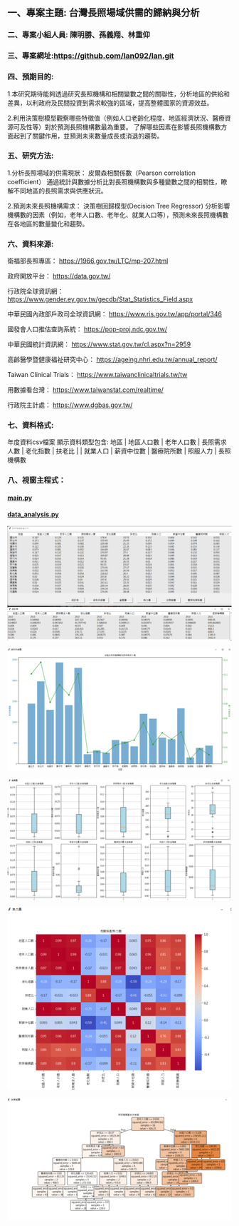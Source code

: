 ## 一、專案主題: 台灣長照場域供需的歸納與分析
### 二、專案小組人員: 陳明勝、孫義翔、林重仰
### 三、專案網址:https://github.com/Ian092/Ian.git

### 四、預期目的:
1.本研究期待能夠透過研究長照機構和相關變數之間的關聯性，分析地區的供給和差異，以利政府及民間投資到需求較強的區域，提高整體國家的資源效益。

2.利用決策樹模型觀察哪些特徵值（例如人口老齡化程度、地區經濟狀況、醫療資源可及性等）對於預測長照機構數最為重要。
  了解哪些因素在影響長照機構數方面起到了關鍵作用，並預測未來數量成長或消退的趨勢。

### 五、研究方法:
1.分析長照場域的供需現狀：
  皮爾森相關係數（Pearson correlation coefficient）
  通過統計與數據分析比對長照機構數與多種變數之間的相關性，瞭解不同地區的長照需求與供應狀況。

2.預測未來長照機構需求：
  決策樹回歸模型(Decision Tree Regressor)
  分析影響機構數的因素（例如，老年人口數、老年化、就業人口等），預測未來長照機構數在各地區的數量變化和趨勢。


### 六、資料來源:
衛福部長照專區： https://1966.gov.tw/LTC/mp-207.html

政府開放平台： https://data.gov.tw/

行政院全球資訊網：https://www.gender.ey.gov.tw/gecdb/Stat_Statistics_Field.aspx

中華民國內政部戶政司全球資訊網： https://www.ris.gov.tw/app/portal/346

國發會人口推估查詢系統： https://pop-proj.ndc.gov.tw/

中華民國統計資訊網： https://www.stat.gov.tw/cl.aspx?n=2959

高齡醫學暨健康福祉研究中心： https://ageing.nhri.edu.tw/annual_report/

Taiwan Clinical Trials： https://www.taiwanclinicaltrials.tw/tw

用數據看台灣： https://www.taiwanstat.com/realtime/

行政院主計處： https://www.dgbas.gov.tw/


### 七、資料格式:
年度資料csv檔案
顯示資料類型包含:
地區 | 地區人口數 | 老年人口數 | 長照需求人數 | 老化指數 | 扶老比 |  | 就業人口 | 薪資中位數 | 醫療院所數 | 照服人力 | 長照機構數


### 八、視窗主程式：
#### [main.py](https://github.com/Ian092/Ian/blob/main/LTC_project/main.py)
#### [data_analysis.py](https://github.com/Ian092/Ian/blob/main/LTC_project/main.py)

![統計資料](LTC_project\image\LTC_Project_01.png)

![各地區長照機構數和長照需求人數](LTC_project\image\LTC_Project_02.png)

![變數盒鬚圖](LTC_project\image\LTC_Project_03.png)

![相關係數熱力圖](LTC_project\image\LTC_Project_04.png)

![決策樹](LTC_project\image\LTC_Project_05.png)